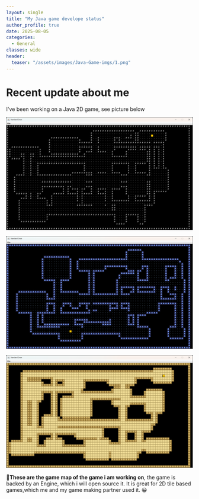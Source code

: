 ```yaml
---
layout: single
title: "My Java game develope status"
author_profile: true
date: 2025-08-05
categories:
  - General
classes: wide
header:
  teaser: "/assets/images/Java-Game-imgs/1.png"
---
```


# Recent update about me

I've been working on a Java 2D game, see picture below

![Screenshot of my Java 2D game](/assets/images/Java-Game-imgs/1.png)

![Screenshot of my Java 2D game](/assets/images/Java-Game-imgs/2.png)

![Screenshot of my Java 2D game](/assets/images/Java-Game-imgs/3.png)

🚀**These are the game map of the game i am working on**, the game is backed by an Engine, which i will open source it. It is great for 2D tile based games,which me and my game making partner used it. 😀